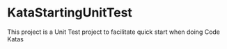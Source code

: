 # KataStartingUnitTest
This project is a Unit Test project to facilitate quick start when doing Code Katas
